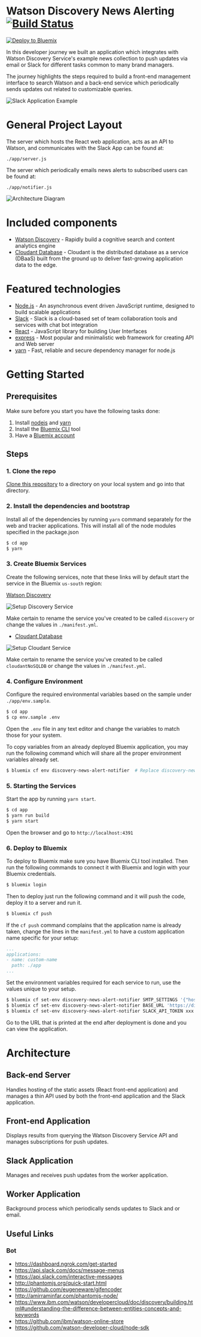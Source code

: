 # Watson Discovery News Alerting [![Build Status](https://travis-ci.org/eerwitt/discovery-news.svg?branch=master)](https://travis-ci.org/eerwitt/discovery-news)

[![Deploy to Bluemix](https://bluemix.net/deploy/button.png)](https://bluemix.net/deploy?repository=https://github.com/IBM/discovery-news-alerting)

In this developer journey we built an application which integrates with Watson Discovery Service's example news collection to push updates via email or Slack for different tasks common to many brand managers.

The journey highlights the steps required to build a front-end management interface to search Watson and a back-end service which periodically sends updates out related to customizable queries.

![Slack Application Example](https://raw.githubusercontent.com/IBM/watson-discovery-news-alerting/master/docs/images/example-slack-interaction.gif)

# General Project Layout

The server which hosts the React web application, acts as an API to Watson, and communicates with the Slack App can be found at:

```
./app/server.js
```

The server which periodically emails news alerts to subscribed users can be found at:

```
./app/notifier.js
```

![Architecture Diagram](https://raw.githubusercontent.com/IBM/watson-discovery-news-alerting/master/docs/images/architecture.png)

# Included components

* [Watson Discovery](https://www.ibm.com/watson/developercloud/discovery.html) - Rapidly build a cognitive search and content analytics engine
* [Cloudant Database](https://cloudant.com/) - Cloudant is the distributed database as a service (DBaaS) built from the ground up to deliver fast-growing application data to the edge.

# Featured technologies

* [Node.js](https://nodejs.org/en/) - An asynchronous event driven JavaScript runtime, designed to build scalable applications
* [Slack](https://slack.com) - Slack is a cloud-based set of team collaboration tools and services with chat bot integration
* [React](https://facebook.github.io/react/) - JavaScript library for building User Interfaces
* [express](https://expressjs.com) - Most popular and minimalistic web framework for creating API and Web server
* [yarn](https://yarnpkg.com) - Fast, reliable and secure dependency manager for node.js

# Getting Started

## Prerequisites

Make sure before you start you have the following tasks done:

1. Install [nodejs](https://nodejs.org/en/) and [yarn](https://yarnpkg.com)
2. Install the [Bluemix CLI](https://console.bluemix.net/docs/cli/index.html) tool
3. Have a [Bluemix account](https://console.ng.bluemix.net/registration/)


## Steps

### 1. Clone the repo

[Clone this repository](https://help.github.com/articles/cloning-a-repository/) to a directory on your local system and go into that directory.

### 2. Install the dependencies and bootstrap

Install all of the dependencies by running `yarn` command separately for the web and tracker applications. This will install all of the node modules specified in the package.json

```sh
$ cd app
$ yarn
```

### 3. Create Bluemix Services

Create the following services, note that these links will by default start the service in the Bluemix `us-south` region:

[Watson Discovery](https://console.ng.bluemix.net/catalog/services/discovery?env_id=ibm:yp:us-south)

![Setup Discovery Service](https://raw.githubusercontent.com/IBM/watson-discovery-news-alerting/master/docs/images/create-discovery-service.gif)

Make certain to rename the service you've created to be called `discovery` or change the values in `./manifest.yml`.

* [Cloudant Database](https://console.bluemix.net/catalog/services/cloudant-nosql-db?env_id=ibm:yp:us-south)

![Setup Cloudant Service](https://raw.githubusercontent.com/IBM/watson-discovery-news-alerting/master/docs/images/create-cloudant-service.gif)

Make certain to rename the service you've created to be called `cloudantNoSQLDB` or change the values in `./manifest.yml`.

### 4. Configure Environment

Configure the required environmental variables based on the sample under `./app/env.sample`.

```sh
$ cd app
$ cp env.sample .env
```

Open the `.env` file in any text editor and change the variables to match those for your system.

To copy variables from an already deployed Bluemix application, you may run the following command which will share all the proper environment variables already set.

```sh
$ bluemix cf env discovery-news-alert-notifier  # Replace discovery-news-alert-notifier with the name of your app
```

### 5. Starting the Services

Start the app by running `yarn start`.

```sh
$ cd app
$ yarn run build
$ yarn start
```

Open the browser and go to `http://localhost:4391`

### 6. Deploy to Bluemix

To deploy to Bluemix make sure you have Bluemix CLI tool installed. Then run the following commands to connect it with Bluemix and login with your Bluemix credentials.

```sh
$ bluemix login
```

Then to deploy just run the following command and it will push the code, deploy it to a server and run it.

```sh
$ bluemix cf push
```

If the `cf push` command complains that the application name is already taken, change the lines in the `manifest.yml` to have a custom application name specific for your setup:

```yaml
...
applications:
- name: custom-name
  path: ./app
...
```

Set the environment variables required for each service to run, use the values unique to your setup.

```sh
$ bluemix cf set-env discovery-news-alert-notifier SMTP_SETTINGS '{"host":"smtp.gmail.com","user":"xxx@gmail.com","pass":"xxx","fromEmail":"xxx@gmail.com"}'
$ bluemix cf set-env discovery-news-alert-notifier BASE_URL 'https://discovery-news-alert-web.mybluemix.net'
$ bluemix cf set-env discovery-news-alert-notifier SLACK_API_TOKEN xxx
```

Go to the URL that is printed at the end after deployment is done and you can view the application.

# Architecture

## Back-end Server

Handles hosting of the static assets (React front-end application) and manages a thin API used by both the front-end application and the Slack application.

## Front-end Application

Displays results from querying the Watson Discovery Service API and manages subscriptions for push updates.

## Slack Application

Manages and receives push updates from the worker application.

## Worker Application

Background process which periodically sends updates to Slack and or email.

## Useful Links

### Bot
* https://dashboard.ngrok.com/get-started
* https://api.slack.com/docs/message-menus
* https://api.slack.com/interactive-messages
* http://phantomjs.org/quick-start.html
* https://github.com/eugeneware/gifencoder
* http://amirraminfar.com/phantomjs-node/
* https://www.ibm.com/watson/developercloud/doc/discovery/building.html#understanding-the-difference-between-entities-concepts-and-keywords
* https://github.com/ibm/watson-online-store
* https://github.com/watson-developer-cloud/node-sdk
